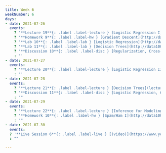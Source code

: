 ```yaml
---
title: Week 6
weekNumber: 6
days:
- date: 2021-07-26
  events:
    ? '**Lecture 19**{: .label .label-lecture } [Logistic Regression I](lecture/lec19)'
    ? '**Homework 9**{: .label .label-hw } [Gradient Descent](http://data100.datahub.berkeley.edu/hub/user-redirect/git-sync?repo=https://github.com/DS-100/su21&urlpath=tree/su21/hw/hw9&branch=main) (due Jul 29)'
    ? '**Lab 10**{: .label .label-lab } [Logistic Regression](http://data100.datahub.berkeley.edu/hub/user-redirect/git-sync?repo=https://github.com/DS-100/su21&urlpath=tree/su21/lab/lab10&branch=main) (due Jul 31)'
    ? '**Lab 11**{: .label .label-lab } [Decision Trees](http://data100.datahub.berkeley.edu/hub/user-redirect/git-sync?repo=https://github.com/DS-100/su21&urlpath=tree/su21/lab/lab11&branch=main) (due Jul 31)'
    ? '**Discussion 10**{: .label .label-disc } [Regularization, Cross-Validation, Gradient Descent](https://drive.google.com/file/d/1y-b6BCOPtROQ6YF11YKfrbYgYqqkhewu/view?usp=sharing) [(solutions)](https://drive.google.com/file/d/1sXqQVNgqz9JssD-WaykfcYqoSeGs68uw/view?usp=sharing)'
    : ''
- date: 2021-07-27
  events:
    ? '**Lecture 20**{: .label .label-lecture } [Logistic Regression II and Classification](lecture/lec20)'
    : ''
- date: 2021-07-28
  events:
    ? '**Lecture 21**{: .label .label-lecture } [Decision Trees](lecture/lec21)'
    ? '**Discussion 11**{: .label .label-disc } [Logistic Regression, Classification](https://drive.google.com/file/d/1hopecnt-83a6WQe-isWYsKfTSkBXC8zy/view?usp=sharing) [(solutions)](https://drive.google.com/file/d/1bielZWVDVu645IfpFToio099HZXqlayD/view?usp=sharing)'
    : ""
- date: 2021-07-29
  events:
    ? '**Lecture 22**{: .label .label-lecture } [Inference for Modeling](lecture/lec22)'
    ? '**Homework 10**{: .label .label-hw } [Spam/Ham I](http://data100.datahub.berkeley.edu/hub/user-redirect/git-sync?repo=https://github.com/DS-100/su21&urlpath=tree/su21/hw/hw10&branch=main)(due Aug 2)'
    : ""
- date: 2021-07-30
  events:
  ? '**Live Session 6**{: .label .label-live } [(video)](https://www.youtube.com/watch?v=scOaew3ey6A) [(code)](http://data100.datahub.berkeley.edu/hub/user-redirect/git-sync?repo=https://github.com/DS-100/su21&urlpath=tree/su21/lec/live06&branch=main)'
  : ""

---
```


